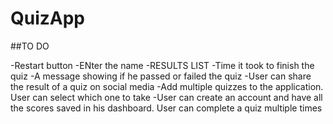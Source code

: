 # QuizApp

##TO DO

-Restart button
-ENter the name
-RESULTS LIST
-Time it took to finish the quiz
-A message showing if he passed or failed the quiz
-User can share the result of a quiz on social media
-Add multiple quizzes to the application. User can select which one to take
-User can create an account and have all the scores saved in his dashboard. User can complete a quiz multiple times